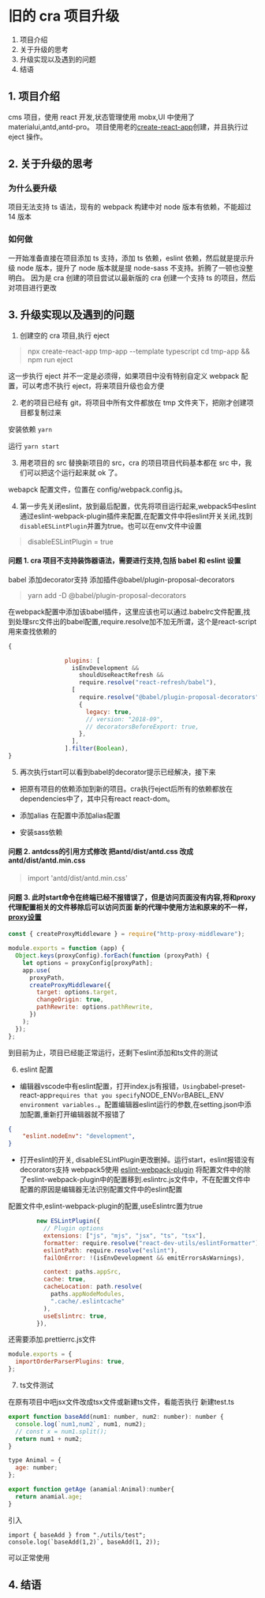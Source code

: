 # 旧的 cra 项目升级

1. 项目介绍
2. 关于升级的思考
3. 升级实现以及遇到的问题
4. 结语

## 1. 项目介绍

cms 项目，使用 react 开发,状态管理使用 mobx,UI 中使用了 materialui,antd,antd-pro。
项目使用老的[create-react-app](https://create-react-app.dev/)创建，并且执行过 eject 操作。

## 2. 关于升级的思考

### 为什么要升级

项目无法支持 ts 语法，现有的 webpack 构建中对 node 版本有依赖，不能超过 14 版本

### 如何做

一开始准备直接在项目添加 ts 支持，添加 ts 依赖，eslint 依赖，然后就是提示升级 node 版本，提升了 node 版本就是提 node-sass 不支持。折腾了一顿也没整明白。
因为是 cra 创建的项目尝试以最新版的 cra 创建一个支持 ts 的项目，然后对项目进行更改

## 3. 升级实现以及遇到的问题

1. 创建空的 cra 项目,执行 eject

> npx create-react-app tmp-app --template typescript
> cd tmp-app && npm run eject

这一步执行 eject 并不一定是必须得，如果项目中没有特别自定义 webpack 配置，可以考虑不执行 eject，将来项目升级也会方便

2. 老的项目已经有 git，将项目中所有文件都放在 tmp 文件夹下，把刚才创建项目都复制过来

安装依赖 `yarn`

运行 `yarn start`

3. 用老项目的 src 替换新项目的 src，cra 的项目项目代码基本都在 src 中，我们可以把这个运行起来就 ok 了。

webapck 配置文件，位置在 config/webpack.config.js。

4. 第一步先关闭eslint，放到最后配置，优先将项目运行起来,webpack5中eslint通过eslint-webpack-plugin插件来配置,在配置文件中将eslint开关关闭,找到`disableESLintPlugin`并置为true。也可以在env文件中设置

> disableESLintPlugin = true


#### 问题 1. cra 项目不支持装饰器语法，需要进行支持,包括 babel 和 eslint 设置

babel 添加decorator支持
添加插件@babel/plugin-proposal-decorators

> yarn add -D @babel/plugin-proposal-decorators

在webpack配置中添加该babel插件，这里应该也可以通过.babelrc文件配置,找到处理src文件出的babel配置,require.resolve加不加无所谓，这个是react-script用来查找依赖的


```javascript
{

                plugins: [
                  isEnvDevelopment &&
                    shouldUseReactRefresh &&
                    require.resolve("react-refresh/babel"),
                  [
                    require.resolve("@babel/plugin-proposal-decorators"),
                    {
                      legacy: true,
                      // version: "2018-09",
                      // decoratorsBeforeExport: true,
                    },
                  ],
                ].filter(Boolean),
}
```

5. 再次执行start可以看到babel的decorator提示已经解决，接下来

* 把原有项目的依赖添加到新的项目。cra执行eject后所有的依赖都放在dependencies中了，其中只有react react-dom。

* 添加alias 在配置中添加alias配置
* 安装sass依赖

#### 问题 2. antdcss的引用方式修改 把antd/dist/antd.css 改成 antd/dist/antd.min.css

> import 'antd/dist/antd.min.css'


#### 问题 3. 此时start命令在终端已经不报错误了，但是访问页面没有内容,将和proxy代理配置相关的文件移除后可以访问页面 新的代理中使用方法和原来的不一样，[proxy设置](https://create-react-app.dev/docs/proxying-api-requests-in-development)

```javascript
const { createProxyMiddleware } = require("http-proxy-middleware");

module.exports = function (app) {
  Object.keys(proxyConfig).forEach(function (proxyPath) {
    let options = proxyConfig[proxyPath];
    app.use(
      proxyPath,
      createProxyMiddleware({
        target: options.target,
        changeOrigin: true,
        pathRewrite: options.pathRewrite,
      })
    );
  });
};
```

到目前为止，项目已经能正常运行，还剩下eslint添加和ts文件的测试

6. eslint 配置

* 编辑器vscode中有eslint配置，打开index.js有报错，` Using `babel-preset-react-app` requires that you specify `NODE_ENV` or `BABEL_ENV` environment variables.`。配置编辑器eslint运行的参数,在setting.json中添加配置,重新打开编辑器就不报错了

```json
{
    "eslint.nodeEnv": "development",
}
```
* 打开eslint的开关, disableESLintPlugin更改删掉。运行start，eslint报错没有decorators支持
webpack5使用 [eslint-webpack-plugin](https://webpack.docschina.org/plugins/eslint-webpack-plugin/)
将配置文件中的除了eslint-webpack-plugin中的配置移到.eslintrc.js文件中，不在配置文件中配置的原因是编辑器无法识别配置文件中的eslint配置

配置文件中,eslint-webpack-plugin的配置,useEslintrc置为true
```javascript
        new ESLintPlugin({
          // Plugin options
          extensions: ["js", "mjs", "jsx", "ts", "tsx"],
          formatter: require.resolve("react-dev-utils/eslintFormatter"),
          eslintPath: require.resolve("eslint"),
          failOnError: !(isEnvDevelopment && emitErrorsAsWarnings),

          context: paths.appSrc,
          cache: true,
          cacheLocation: path.resolve(
            paths.appNodeModules,
            ".cache/.eslintcache"
          ),
          useEslintrc: true,
        }),
```
还需要添加.prettierrc.js文件 
```javascript
module.exports = {
  importOrderParserPlugins: true,
};

```
7. ts文件测试

在原有项目中吧jsx文件改成tsx文件或新建ts文件，看能否执行
新建test.ts
```javascript
export function baseAdd(num1: number, num2: number): number {
  console.log(`num1,num2`, num1, num2);
  // const x = num1.split();
  return num1 + num2;
}

type Animal = {
  age: number;
};

export function getAge (anamial:Animal):number{
  return anamial.age;
}

```
引入

```
import { baseAdd } from "./utils/test";
console.log(`baseAdd(1,2)`, baseAdd(1, 2));
```
可以正常使用


## 4. 结语
